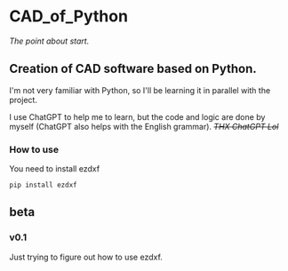 # CAD_of_Python
*The point about start.*

## Creation of CAD software based on Python.
I'm not very familiar with Python, so I'll be learning it in parallel with the project.

I use ChatGPT to help me to learn, but the code and logic are done by myself (ChatGPT also helps with the English grammar). ~~*THX ChatGPT Lol*~~

### How to use
You need to install ezdxf

```
pip install ezdxf
```

## beta
### v0.1
Just trying to figure out how to use ezdxf.
